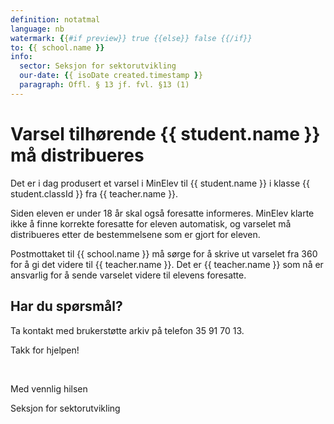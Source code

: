 ```yaml
---
definition: notatmal
language: nb
watermark: {{#if preview}} true {{else}} false {{/if}}
to: {{ school.name }}
info:
  sector: Seksjon for sektorutvikling
  our-date: {{ isoDate created.timestamp }}
  paragraph: Offl. § 13 jf. fvl. §13 (1)
---
```


# Varsel tilhørende {{ student.name }} må distribueres

Det er i dag produsert et varsel i MinElev til {{ student.name }} i klasse {{ student.classId }} fra {{ teacher.name }}.

Siden eleven er under 18 år skal også foresatte informeres. MinElev klarte ikke å finne korrekte foresatte for eleven automatisk, og varselet må distribueres etter de bestemmelsene som er gjort for eleven.

Postmottaket til {{ school.name }} må sørge for å skrive ut varselet fra 360 for å gi det videre til {{ teacher.name }}. Det er {{ teacher.name }} som nå er ansvarlig for å sende varselet videre til elevens foresatte.

## Har du spørsmål?

Ta kontakt med brukerstøtte arkiv på telefon 35 91 70 13.

Takk for hjelpen!

<br/>

Med vennlig hilsen

Seksjon for sektorutvikling
